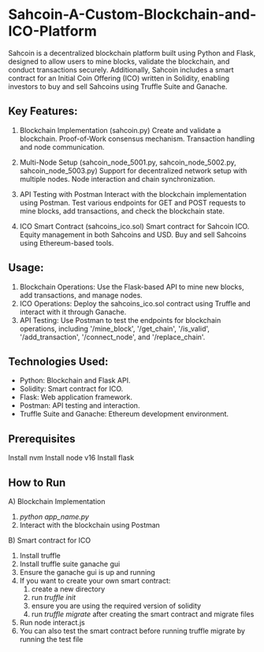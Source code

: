 # Sahcoin-A-Custom-Blockchain-and-ICO-Platform

Sahcoin is a decentralized blockchain platform built using Python and Flask, designed to allow users to mine blocks, validate the blockchain, and conduct transactions securely. Additionally, Sahcoin includes a smart contract for an Initial Coin Offering (ICO) written in Solidity, enabling investors to buy and sell Sahcoins using Truffle Suite and Ganache.

## Key Features:
1) Blockchain Implementation (sahcoin.py)
  Create and validate a blockchain.
  Proof-of-Work consensus mechanism.
  Transaction handling and node communication.

2) Multi-Node Setup (sahcoin_node_5001.py, sahcoin_node_5002.py, sahcoin_node_5003.py)
  Support for decentralized network setup with multiple nodes.
  Node interaction and chain synchronization.

3) API Testing with Postman
  Interact with the blockchain implementation using Postman.
  Test various endpoints for GET and POST requests to mine blocks, add transactions, and check the blockchain state.

4) ICO Smart Contract (sahcoins_ico.sol)
  Smart contract for Sahcoin ICO.
  Equity management in both Sahcoins and USD.
  Buy and sell Sahcoins using Ethereum-based tools.

## Usage:
1) Blockchain Operations: Use the Flask-based API to mine new blocks, add transactions, and manage nodes.
2) ICO Operations: Deploy the sahcoins_ico.sol contract using Truffle and interact with it through Ganache.
3) API Testing: Use Postman to test the endpoints for blockchain operations, including '/mine_block', '/get_chain', '/is_valid', '/add_transaction', '/connect_node', and '/replace_chain'.

## Technologies Used:
* Python: Blockchain and Flask API.
* Solidity: Smart contract for ICO.
* Flask: Web application framework.
* Postman: API testing and interaction.
* Truffle Suite and Ganache: Ethereum development environment.

## Prerequisites
Install nvm
Install node v16
Install flask

## How to Run
A) Blockchain Implementation
1) _python app_name.py_
2) Interact with the blockchain using Postman

B) Smart contract for ICO
1) Install truffle
2) Install truffle suite ganache gui
3) Ensure the ganache gui is up and running
4) If you want to create your own smart contract:
   1) create a new directory
   2) run _truffle init_
   3) ensure you are using the required version of solidity
   4) run _truffle migrate_ after creating the smart contract and migrate files
5) Run node interact.js
6) You can also test the smart contract before running truffle migrate by running the test file

